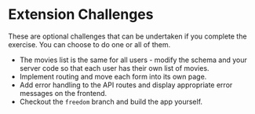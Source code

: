 # Extension Challenges

These are optional challenges that can be undertaken if you complete the exercise. You can choose to do one or all of them.

- The movies list is the same for all users - modify the schema and your server code so that each user has their own list of movies.
- Implement routing and move each form into its own page.
- Add error handling to the API routes and display appropriate error messages on the frontend.
- Checkout the `freedom` branch and build the app yourself.
